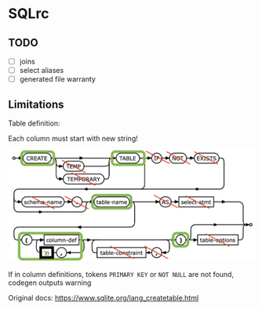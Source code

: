 # SQLrc

## TODO

- [ ] joins
- [ ] select aliases
- [ ] generated file warranty

## Limitations

Table definition:

Each column must start with new string!

![create-table-stmt](./docs/images/create-table-stmt.png)

If in column definitions, tokens `PRIMARY KEY` or `NOT NULL`
are not found, codegen outputs warning

Original docs: <https://www.sqlite.org/lang_createtable.html>
